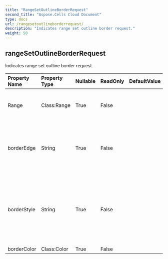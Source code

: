 ```yaml
---
title: "RangeSetOutlineBorderRequest"
second_title: "Aspose.Cells Cloud Document"
type: docs
url: /rangesetoutlineborderrequest/
description: "Indicates range set outline border request."
weight: 50
---
```


## **rangeSetOutlineBorderRequest**

Indicates range set outline border request. 

| Property Name | Property Type | Nullable |  ReadOnly | DefaultValue | Description | 
| :- | :- | :- |:- |  :- | :- |
| Range | Class:Range | True |  False |  | Encapsulates the object that represents a range of cells within a spreadsheet. |  
| borderEdge | String | True |  False |  | LeftBorder, RightBorder, TopBorder, BottomBorder, DiagonalDown, DiagonalUp, Vertical and Horizontal. |  
| borderStyle | String | True |  False |  | None, Thin, Medium, Dashed, Dotted, Thick, Double, Hair, MediumDashed, DashDot, MediumDashDot, DashDotDot, MediumDashDotDot and SlantedDashDot. |  
| borderColor | Class:Color | True |  False |  | Border color. |  

